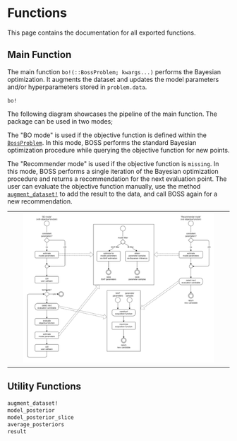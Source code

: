 
# Functions

This page contains the documentation for all exported functions.

## Main Function

The main function `bo!(::BossProblem; kwargs...)` performs the Bayesian optimization. It augments the dataset and updates the model parameters and/or hyperparameters stored in `problem.data`.

```@docs
bo!
```

The following diagram showcases the pipeline of the main function. The package can be used in two modes;

The "BO mode" is used if the objective function is defined within the [`BossProblem`](@ref). In this mode, BOSS performs the standard Bayesian optimization procedure while querying the objective function for new points.

The "Recommender mode" is used if the objective function is `missing`. In this mode, BOSS performs a single iteration of the Bayesian optimization procedure and returns a recommendation for the next evaluation point. The user can evaluate the objective function manually, use the method [`augment_dataset!`](@ref) to add the result to the data, and call BOSS again for a new recommendation.

| | | | | |
| --- | --- | --- | --- | --- |
| | | ![BOSS Pipeline](img/boss_pipeline.drawio.png) | | |
| | | | | |

## Utility Functions

```@docs
augment_dataset!
model_posterior
model_posterior_slice
average_posteriors
result
```
